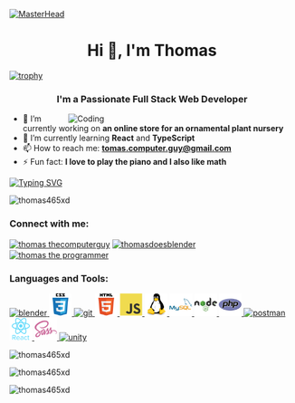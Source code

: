 [![MasterHead](https://repository-images.githubusercontent.com/588181932/e36ec678-7984-4cdd-8e4c-a3932772ff8e)](https://github.com/thomas465xd)


<h1 align="center">Hi 👋, I'm Thomas</h1>

[![trophy](https://github-profile-trophy.vercel.app/?username=Thomas465xd&theme=onedark)](https://github.com/ryo-ma/github-profile-trophy)

<h3 align="center">I'm a Passionate Full Stack Web Developer</h3>

<img align="right" alt="Coding" width="400" src="https://i.pinimg.com/originals/e4/26/70/e426702edf874b181aced1e2fa5c6cde.gif">

- 🔭 I’m currently working on **an online store for an ornamental plant nursery**
- 🌱 I’m currently learning **React** and **TypeScript**
- 📫 How to reach me: **tomas.computer.guy@gmail.com**
- ⚡ Fun fact: **I love to play the piano and I also like math**
  
[![Typing SVG](https://readme-typing-svg.herokuapp.com?font=Fira+Code&pause=1000&width=435&lines=If+get+on+a+puzzle%2C+I+can't+get+off)](https://git.io/typing-svg)

<p align="left">
  <img src="https://komarev.com/ghpvc/?username=thomas465xd&label=Profile%20views&color=0e75b6&style=flat" alt="thomas465xd"/>
</p>

<h3 align="left">Connect with me:</h3>
<p align="left">
<a href="https://stackoverflow.com/users/thomas thecomputerguy" target="blank"><img align="center" src="https://raw.githubusercontent.com/rahuldkjain/github-profile-readme-generator/master/src/images/icons/Social/stack-overflow.svg" alt="thomas thecomputerguy" height="30" width="40" /></a>
<a href="https://instagram.com/thomasdoesblender" target="blank"><img align="center" src="https://raw.githubusercontent.com/rahuldkjain/github-profile-readme-generator/master/src/images/icons/Social/instagram.svg" alt="thomasdoesblender" height="30" width="40" /></a>
<a href="https://www.youtube.com/@ThomasTheProgrammer" target="blank"><img align="center" src="https://raw.githubusercontent.com/rahuldkjain/github-profile-readme-generator/master/src/images/icons/Social/youtube.svg" alt="thomas the programmer" height="30" width="40" /></a>
</p>

<h3 align="left">Languages and Tools:</h3>
<p align="left"> <a href="https://www.blender.org/" target="_blank" rel="noreferrer"> <img src="https://download.blender.org/branding/community/blender_community_badge_white.svg" alt="blender" width="40" height="40"/> </a> <a href="https://www.w3schools.com/css/" target="_blank" rel="noreferrer"> <img src="https://raw.githubusercontent.com/devicons/devicon/master/icons/css3/css3-original-wordmark.svg" alt="css3" width="40" height="40"/> </a> <a href="https://git-scm.com/" target="_blank" rel="noreferrer"> <img src="https://www.vectorlogo.zone/logos/git-scm/git-scm-icon.svg" alt="git" width="40" height="40"/> </a> <a href="https://www.w3.org/html/" target="_blank" rel="noreferrer"> <img src="https://raw.githubusercontent.com/devicons/devicon/master/icons/html5/html5-original-wordmark.svg" alt="html5" width="40" height="40"/> </a> <a href="https://developer.mozilla.org/en-US/docs/Web/JavaScript" target="_blank" rel="noreferrer"> <img src="https://raw.githubusercontent.com/devicons/devicon/master/icons/javascript/javascript-original.svg" alt="javascript" width="40" height="40"/> </a> <a href="https://www.linux.org/" target="_blank" rel="noreferrer"> <img src="https://raw.githubusercontent.com/devicons/devicon/master/icons/linux/linux-original.svg" alt="linux" width="40" height="40"/> </a> <a href="https://www.mysql.com/" target="_blank" rel="noreferrer"> <img src="https://raw.githubusercontent.com/devicons/devicon/master/icons/mysql/mysql-original-wordmark.svg" alt="mysql" width="40" height="40"/> </a> <a href="https://nodejs.org" target="_blank" rel="noreferrer"> <img src="https://raw.githubusercontent.com/devicons/devicon/master/icons/nodejs/nodejs-original-wordmark.svg" alt="nodejs" width="40" height="40"/> </a> <a href="https://www.php.net" target="_blank" rel="noreferrer"> <img src="https://raw.githubusercontent.com/devicons/devicon/master/icons/php/php-original.svg" alt="php" width="40" height="40"/> </a> <a href="https://postman.com" target="_blank" rel="noreferrer"> <img src="https://www.vectorlogo.zone/logos/getpostman/getpostman-icon.svg" alt="postman" width="40" height="40"/> </a> <a href="https://reactjs.org/" target="_blank" rel="noreferrer"> <img src="https://raw.githubusercontent.com/devicons/devicon/master/icons/react/react-original-wordmark.svg" alt="react" width="40" height="40"/> </a> <a href="https://sass-lang.com" target="_blank" rel="noreferrer"> <img src="https://raw.githubusercontent.com/devicons/devicon/master/icons/sass/sass-original.svg" alt="sass" width="40" height="40"/> </a> <a href="https://unity.com/" target="_blank" rel="noreferrer"> <img src="https://www.vectorlogo.zone/logos/unity3d/unity3d-icon.svg" alt="unity" width="40" height="40"/> </a> </p>

<p align="left">
  <img src="https://github-readme-stats.vercel.app/api/top-langs?username=thomas465xd&show_icons=true&locale=en&layout=compact" alt="thomas465xd" />
</p>

<p align="left">
  <img src="https://github-readme-stats.vercel.app/api?username=thomas465xd&show_icons=true&locale=en" alt="thomas465xd" />
</p>

<p align="left">
  <img src="https://github-readme-streak-stats.herokuapp.com/?user=thomas465xd&" alt="thomas465xd" />
</p>
